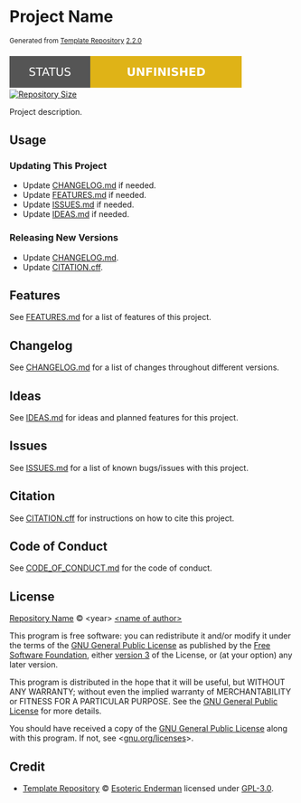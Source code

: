 # Project Name

<sup>Generated from [Template Repository](https://github.com/esoterictemplates/template) [2.2.0](https://github.com/esoterictemplates/template/tree/2.2.0)</sup>

[![Project Status: Unfinished](../assets/images/badges/status/unfinished.svg)](./) [![Repository Size](https://img.shields.io/github/repo-size/author/project?style=for-the-badge&logo=git&label=Repository%20size)](./)

Project description.

## Usage

### Updating This Project

- Update [CHANGELOG.md](CHANGELOG.md) if needed.
- Update [FEATURES.md](FEATURES.md) if needed.
- Update [ISSUES.md](ISSUES.md) if needed.
- Update [IDEAS.md](IDEAS.md) if needed.

### Releasing New Versions

- Update [CHANGELOG.md](CHANGELOG.md).
- Update [CITATION.cff](../CITATION.cff).

## Features

See [FEATURES.md](FEATURES.md) for a list of features of this project.

## Changelog

See [CHANGELOG.md](CHANGELOG.md) for a list of changes throughout different versions.

## Ideas

See [IDEAS.md](IDEAS.md) for ideas and planned features for this project.

## Issues

See [ISSUES.md](ISSUES.md) for a list of known bugs/issues with this project.

## Citation

See [CITATION.cff](../CITATION.cff) for instructions on how to cite this project.

## Code of Conduct

See [CODE_OF_CONDUCT.md](CODE_OF_CONDUCT.md) for the code of conduct.

## License

[Repository Name](./) &copy; \<year> [\<name of author>](https://author.xyz)

This program is free software: you can redistribute it and/or modify it under the terms of the [GNU General Public License](LICENSE) as published by the [Free Software Foundation](https://www.fsf.org/), either [version 3](LICENSE) of the License, or (at your option) any later version.

This program is distributed in the hope that it will be useful, but WITHOUT ANY WARRANTY; without even the implied warranty of MERCHANTABILITY or FITNESS FOR A PARTICULAR PURPOSE. See the [GNU General Public License](LICENSE) for more details.

You should have received a copy of the [GNU General Public License](LICENSE) along with this program. If not, see <[gnu.org/licenses](https://www.gnu.org/licenses/)>.

## Credit

- [Template Repository][template] &copy; [Esoteric Enderman][template-author] licensed under [GPL-3.0][gpl-3.0].

[template]: https://github.com/esoterictemplates/template
[template-author]: https://enderman.dev

[gpl-3.0]: LICENSE
